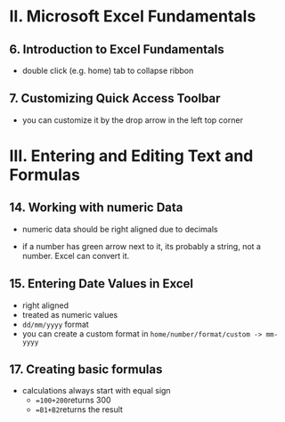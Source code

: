 # II. Microsoft Excel Fundamentals

## 6. Introduction to Excel Fundamentals

- double click (e.g. home) tab to collapse ribbon

## 7. Customizing Quick Access Toolbar

- you can customize it by the drop arrow in the left top corner



# III. Entering and Editing Text and Formulas

## 14. Working with numeric Data

- numeric data should be right aligned due to decimals

- if a number has green arrow next to it, its probably a string, not a number. Excel can convert it.

  

## 15. Entering Date Values in Excel

- right aligned
- treated as numeric values
- `dd/mm/yyyy` format
- you can create a custom format in `home/number/format/custom -> mm-yyyy`

## 17. Creating basic formulas

- calculations always start with equal sign
  - `=100+200`returns 300
  - `=B1+B2`returns the result

